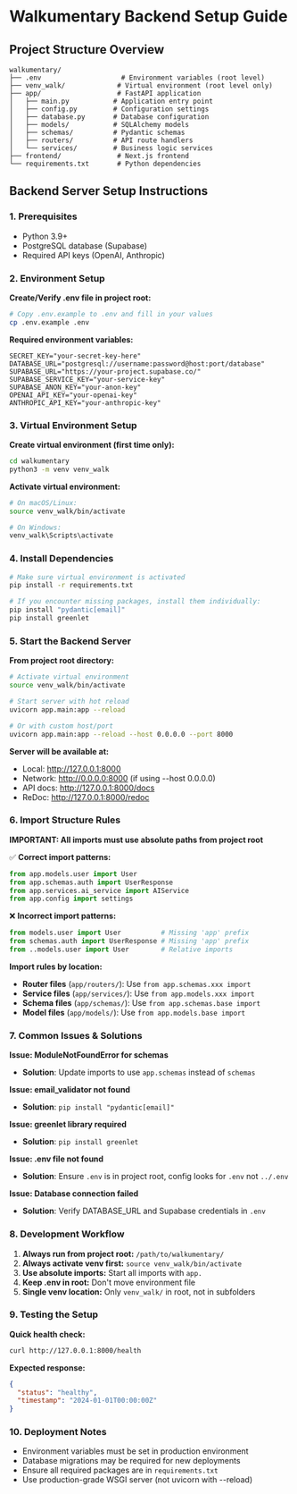 # Walkumentary Backend Setup Guide

## Project Structure Overview

```
walkumentary/
├── .env                    # Environment variables (root level)
├── venv_walk/             # Virtual environment (root level only)
├── app/                   # FastAPI application
│   ├── main.py           # Application entry point
│   ├── config.py         # Configuration settings
│   ├── database.py       # Database configuration
│   ├── models/           # SQLAlchemy models
│   ├── schemas/          # Pydantic schemas
│   ├── routers/          # API route handlers
│   └── services/         # Business logic services
├── frontend/              # Next.js frontend
└── requirements.txt       # Python dependencies
```

## Backend Server Setup Instructions

### 1. Prerequisites
- Python 3.9+
- PostgreSQL database (Supabase)
- Required API keys (OpenAI, Anthropic)

### 2. Environment Setup

**Create/Verify .env file in project root:**
```bash
# Copy .env.example to .env and fill in your values
cp .env.example .env
```

**Required environment variables:**
```env
SECRET_KEY="your-secret-key-here"
DATABASE_URL="postgresql://username:password@host:port/database"
SUPABASE_URL="https://your-project.supabase.co/"
SUPABASE_SERVICE_KEY="your-service-key"
SUPABASE_ANON_KEY="your-anon-key"
OPENAI_API_KEY="your-openai-key"
ANTHROPIC_API_KEY="your-anthropic-key"
```

### 3. Virtual Environment Setup

**Create virtual environment (first time only):**
```bash
cd walkumentary
python3 -m venv venv_walk
```

**Activate virtual environment:**
```bash
# On macOS/Linux:
source venv_walk/bin/activate

# On Windows:
venv_walk\Scripts\activate
```

### 4. Install Dependencies

```bash
# Make sure virtual environment is activated
pip install -r requirements.txt

# If you encounter missing packages, install them individually:
pip install "pydantic[email]"
pip install greenlet
```

### 5. Start the Backend Server

**From project root directory:**
```bash
# Activate virtual environment
source venv_walk/bin/activate

# Start server with hot reload
uvicorn app.main:app --reload

# Or with custom host/port
uvicorn app.main:app --reload --host 0.0.0.0 --port 8000
```

**Server will be available at:**
- Local: http://127.0.0.1:8000
- Network: http://0.0.0.0:8000 (if using --host 0.0.0.0)
- API docs: http://127.0.0.1:8000/docs
- ReDoc: http://127.0.0.1:8000/redoc

### 6. Import Structure Rules

**IMPORTANT: All imports must use absolute paths from project root**

✅ **Correct import patterns:**
```python
from app.models.user import User
from app.schemas.auth import UserResponse
from app.services.ai_service import AIService
from app.config import settings
```

❌ **Incorrect import patterns:**
```python
from models.user import User          # Missing 'app' prefix
from schemas.auth import UserResponse # Missing 'app' prefix
from ..models.user import User        # Relative imports
```

**Import rules by location:**
- **Router files** (`app/routers/`): Use `from app.schemas.xxx import`
- **Service files** (`app/services/`): Use `from app.models.xxx import`
- **Schema files** (`app/schemas/`): Use `from app.schemas.base import`
- **Model files** (`app/models/`): Use `from app.models.base import`

### 7. Common Issues & Solutions

**Issue: ModuleNotFoundError for schemas**
- **Solution**: Update imports to use `app.schemas` instead of `schemas`

**Issue: email_validator not found**
- **Solution**: `pip install "pydantic[email]"`

**Issue: greenlet library required**
- **Solution**: `pip install greenlet`

**Issue: .env file not found**
- **Solution**: Ensure `.env` is in project root, config looks for `.env` not `../.env`

**Issue: Database connection failed**
- **Solution**: Verify DATABASE_URL and Supabase credentials in `.env`

### 8. Development Workflow

1. **Always run from project root:** `/path/to/walkumentary/`
2. **Always activate venv first:** `source venv_walk/bin/activate`
3. **Use absolute imports:** Start all imports with `app.`
4. **Keep .env in root:** Don't move environment file
5. **Single venv location:** Only `venv_walk/` in root, not in subfolders

### 9. Testing the Setup

**Quick health check:**
```bash
curl http://127.0.0.1:8000/health
```

**Expected response:**
```json
{
  "status": "healthy",
  "timestamp": "2024-01-01T00:00:00Z"
}
```

### 10. Deployment Notes

- Environment variables must be set in production environment
- Database migrations may be required for new deployments
- Ensure all required packages are in `requirements.txt`
- Use production-grade WSGI server (not uvicorn with --reload)